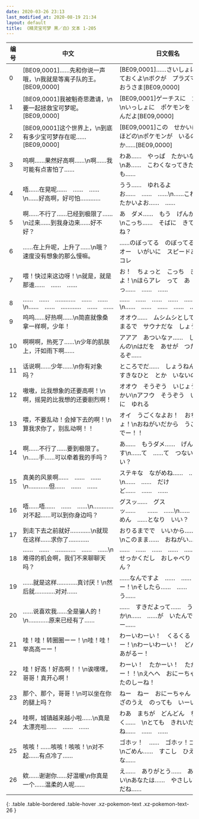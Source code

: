 ```yaml
---
date: 2020-03-26 23:13
last_modified_at: 2020-08-19 21:34
layout: default
title: 《精灵宝可梦 黑／白》文本 1-205
---
```

| 编号 | 中文 | 日文假名 | 日文汉字 |
| ---- | ---- | ---- | --- |
| 0 | [BE09,0001]……先和你说一声哦，\n我就是等离子队的王。[BE09,0000] | [BE09,0001]……さいしょに　いっておくよ\nボクが　プラズマだんの　おうさま[BE09,0000] | [BE09,0001]……最初に　いっておくよ\nボクが　プラズマ団の　王様[BE09,0000] |
| 1 | [BE09,0001]我被魁奇思邀请，\n要一起拯救宝可梦呢。[BE09,0000] | [BE09,0001]ゲーチスに　たのまれ\nいっしょに　ポケモンを　すくうんだよ[BE09,0000] | [BE09,0001]ゲーチスに　請われ\n一緒に　ポケモンを　救うんだよ[BE09,0000] |
| 2 | [BE09,0001]这个世界上，\n到底有多少宝可梦存在呢……[BE09,0000] | [BE09,0001]この　せかいに　どれほどの\nポケモンが　いるのだろうか……[BE09,0000] | [BE09,0001]この世界に　どれほどの\nポケモンが　いるのだろうか……[BE09,0000] |
| 3 | 呜啊……果然好高啊……\n啊……我可能有点害怕了…… | わあ……　やっぱ　たかいなあ……\nあ……　こわくなってきたかも…… | わあ……　やっぱ　高いなあ……\nあ……　怖くなってきたかも…… |
| 4 | 唔……在晃呢……　……　……\n……好高啊，好可怕………… | うう……　ゆれるよお……　……　……\n……こわいよお　たかいよお……　…… | うう……　揺れるよお……　……　……\n……怖いよお　高いよお……　…… |
| 5 | 啊……不行了……已经到极限了……\n过来……到我身边来……好不好？ | あ　ダメ……　もう　げんかい……\nこっち……　そばに　きて……　ね？ | あ　ダメ……　もう　限界……\nこっち……　そばに　きて……　ね？ |
| 6 | ……在上升呢，上升了……\n哦？速度没有想象的那么慢嘛。 | ……のぼってる　のぼってる……　\nオー　いがいに　スピードあるな　コレ | ……昇ってる　昇ってる……　\nオー　意外に　スピードあるな　コレ |
| 7 | 喂！快过来这边呀！\n就是，就是那谁……　……　…… | お！　ちょっと　こっち　きてみろよ！\nほらアレ　って　あっ……　……　…… | お！　ちょっと　こっち　きてみろよ！\nほらアレ　って　あっ……　……　…… |
| 8 | ……　……　…………　……　……\n……　……　…………　……　…… | ……　……　……　……　……　……\n……　……　……　……　……　…… | ……　……　……　……　……　……\n……　……　……　……　……　…… |
| 9 | 呜呜……好热啊……\n简直就像桑拿一样啊，少年！ | オオウ……　ムシムシとして……\nまるで　サウナだな　しょうねん！ | オオウ……　ムシムシとして……\nまるで　サウナだな　少年！ |
| 10 | 啊啊啊，热死了……\n少年的肌肤上，汗如雨下啊…… | アアア　あついなァ……　しょうねんの\nはだを　あせが　つたっているぞ…… | アアア　熱いなァ……　少年の\n肌を　汗が　伝っているぞ…… |
| 11 | 话说啊……少年……\n你有对象吗？ | ところでだ……　しょうねん……\nすきなひと　とか　いないのか？ | ところでだ……　少年……\n恋人　とか　いないのか？ |
| 12 | 嗷嗷，比我想象的还要高啊！\n啊，摇晃的比我想的还要剧烈啊！ | オオウ　そうぞう　いじょうに　たかい\nアフウ　そうぞう　いじょうに　ゆれる | オオウ　想像　以上に　高い\nアフウ　想像　以上に　揺れる |
| 13 | 喂，不要乱动！会掉下去的啊！\n算我求你了，别乱动啊！！ | オイ　うごくなよお！　おちるでしょ！\nおねがいだから　うごかないでー！！ | オイ　動くなよお！　落ちるでしょ！\nお願いだから　動かないでー！！ |
| 14 | 啊……不行了……要到极限了。\n……手……可以牵着我的手吗？ | あ……　もうダメ……　げんかいです\n……て　……て　つないで　いい？ | あ……　もうダメ……　限界です\n……手　……手　つないで　いい？ |
| 15 | 真美的风景啊……　……　……\n…………但……　……　…… | ステキな　ながめね……　……　……\n……　……　だけど……　……　…… | ステキな　眺めね……　……　……\n……　……　だけど……　……　…… |
| 16 | 唔……唔……　……　……\n…………对不起……可以到你身边吗？ | グスッ……　グスッ……　　……　……\n……　……ごめん　……となり　いい？ | グスッ……　グスッ……　　……　……\n……　……ごめん　……となり　いい？ |
| 17 | 到走下去之前就好…………\n就现在这样……求你了………… | おりるまでで　いいから……　……\nこのまま……　おねがい……　…… | 降りるまでで　いいから……　……\nこのまま……　お願い……　…… |
| 18 | ……　……　…………　……　……\n难得的机会啊，我们不来聊聊天吗？ | ……　……　……　……　……　……\nせっかくだし　おしゃべり　しません？ | ……　……　……　……　……　……\nせっかくだし　おしゃべり　しません？ |
| 19 | ……就是这样…………真讨厌！\n然后就…………对对…… | ……なんですよ　……　……　やだー！\nそしたら……　……　そうそう…… | ……なんですよ　……　……　やだー！\nそしたら……　……　そうそう…… |
| 20 | ……说喜欢我……全是骗人的！\n…………原来已经有了…… | ……　すきだよって……　うそばっか\n……　……が　いたんですよー…… | ……　好きだよって……　うそばっか\n……　……が　いたんですよー…… |
| 21 | 哇！哇！转圈圈ーー！\n哇！哇！举高高ーー！ | わーいわーい！　くるくる　まわるー！\nわーいわーい！　どんどん　あがるー！ | わーいわーい！　くるくる　まわるー！\nわーいわーい！　どんどん　あがるー！ |
| 22 | 哇！好高！好高啊！！\n诶嘿嘿，哥哥！真开心啊！ | わーい！　たかーい！　たかいぞー！！\nえへへ　おにーちゃん！　たのしーね！ | わーい！　たかーい！　たかいぞー！！\nえへへ　おにーちゃん！　たのしーね！ |
| 23 | 那个、那个，哥哥！\n可以坐在你的腿上吗？ | ねー　ねー　おにーちゃん！\nおひざのうえ　のっても　いーい？ | ねー　ねー　おにーちゃん！\nおひざのうえ　のっても　いーい？ |
| 24 | 哇啊，城镇越来越小啦……\n真是太漂亮啦……　……　…… | わあ　まちが　どんどん　ちいさく……　\nとても　きれいだね……　……　…… | わあ　町が　どんどん　小さく……　\nとても　きれいだね……　……　…… |
| 25 | 咳咳！……咳咳！咳咳！\n对不起……有点冷了…… | ゴホッ！　……　ゴホッ！ゴホッ！\nごめん……　すこし　ひえたかな…… | ゴホッ！　……　ゴホッ！ゴホッ！\nごめん……　少し　冷えたかな…… |
| 26 | 欸……谢谢你……好温暖\n你真是一个……温柔的人呢…… | え……　ありがとう……　あたたかい\nあなたは……　やさしい　ひとだね…… | え……　ありがとう……　暖かい\nあなたは……　優しい　人だね…… |
{: .table .table-bordered .table-hover .xz-pokemon-text .xz-pokemon-text-26 }